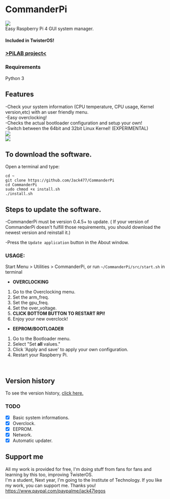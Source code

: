 # CommanderPi
<img src="https://i.imgur.com/qKibLTt.png"></img></br>
Easy Raspberry Pi 4 GUI system manager.</br>
#### Included in TwisterOS!</br>
### <a href="https://raspbian-x.com/">>PiLAB project<</a>
### Requirements
Python 3
## Features
-Check your system information (CPU temperature, CPU usage, Kernel version,etc) with an user friendly menu.</br>
-Easy overclocking! </br>
-Checks the actual bootloader configuration and setup your own!</br>
-Switch between the 64bit and 32bit Linux Kernel! (EXPERIMENTAL)</br>
<img src="https://i.imgur.com/fSOGsL4.png"></img></br>
<img src="https://i.imgur.com/jCULp4U.png"></img></br>
## To download the software.
Open a terminal and type:
```
cd ~
git clone https://github.com/Jack477/CommanderPi
cd CommanderPi
sudo chmod +x install.sh
./install.sh
```
##  Steps to update the software.
-CommanderPi must be version 0.4.5+ to update. ( If your version of CommanderPi doesn't fulfill those requirements, you should 
download the newest version and reinstall it.)</br>

-Press the `Update application` button in the About window.
### USAGE: </br>
Start Menu > Utilities > CommanderPi, or run `~/CommanderPi/src/start.sh` in terminal
* **OVERCLOCKING**
1. Go to the Overclocking menu.
1. Set the arm_freq.
1. Set the gpu_freq.
1. Set the over_voltage.
1. **CLICK BOTTOM BUTTON TO RESTART RPI!**
1. Enjoy your new overclock!
* **EEPROM/BOOTLOADER**
1. Go to the Bootloader menu.
1. Select "Set <b>all</b> values."
1. Click 'Apply and save' to apply your own configuration.
1. Restart your Raspberry Pi.
</br>

## Version history </br>
To see the version history, <a href="https://github.com/Jack477/CommanderPi/blob/master/CHANGELOG.md">click here.</a>
</br>

### TODO
- [x] Basic system informations.
- [x] Overclock.
- [x] EEPROM.
- [x] Network.
- [x] Automatic updater.

## Support me
All my work is provided for free, I'm doing stuff from fans for fans and learning by this too, improving TwisterOS.</br>
I'm a student, Next year, I'm going to the Institute of Technology. If you like my work, you can support me. Thanks you!
https://www.paypal.com/paypalme/jack47legos
